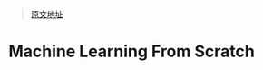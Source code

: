 > [原文地址](https://github.com/Yimeng-Zhang/Machine-Learning-From-Scratch)

# Machine Learning From Scratch

